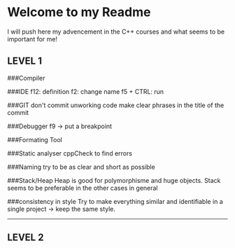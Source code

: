 # Welcome to my Readme

I will push here my advencement in the C++ courses and what seems to be important for me!



## LEVEL 1

###Compiler

###IDE
f12: definition
f2: change name
f5 + CTRL: run

###GIT
don't commit unworking code
make clear phrases in the title of the commit

###Debugger
f9 -> put a breakpoint

###Formating Tool

###Static analyser
cppCheck to find errors

###Naming
try to be as clear and short as possible

###Stack/Heap
Heap is good for polymorphisme and huge objects. Stack seems to be preferable in the other cases in general

###consistency in style
Try to make everything similar and identifiable in a single project -> keep the same style.

---

## LEVEL 2
